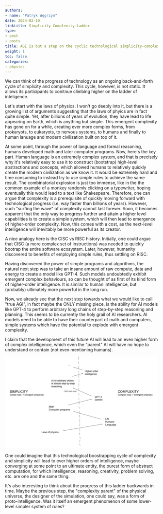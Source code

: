 ```yaml
---
authors:
- name: "Patryk Węgrzyn"
date: 2024-02-10
linktitle: Simplicity Complexity Ladder
type:
- post
- posts
title: AGI is but a step on the cyclic technological simplicity-complexity bootrapping ladder.
weight: 1
toc: false
categories:
- physics
---
```


We can think of the progress of technology as an ongoing back-and-forth cycle of simplicity and complexity. This cycle, however, is not static. It allows its participants to conitnue climbing higher on the ladder of inteligence.

Let's start with the laws of physics. I won't go deeply into it, but there is a growing list of arguments suggesting that the laws of phyics are in fact quite simple. Yet, after billions of years of evolution, they have lead to life appearing on Earth, which is anything but simple. This emergent complexity has gone on for a while, creating ever more complex forms, from prokaryots, to eukaryots, to nervous systems, to humans and finally to human lanuage and modern civilization built on top of it.

At some point, through the power of language and formal reasoning, humans developed math and later computer programs. Now, here's the key part. Human language is an extremely complex system, and that is precisely why it's relatively easy to use it to construct (bootstrap) high-level abstractions and concepts, which allowed humans to relatively quickly create the modern civilization as we know it. It would be extremely hard and time consuming to instead try to use simple rules to achieve the same result. The combinatorial explosion is just too immense, like in the the common example of a monkey randomly clicking on a typewriter, hoping eventually this would lead to a text like Shakespeare. Therefore, one can argue that complexity is a prerequisite of quickly moving forward with technological progress (i.e. way faster than billions of years). However, such "surfing the wave" of complexity cannot last forever. Soon, it becomes apparent that the only way to progress further and attain a higher level capabilities is to create a simple system, which will then lead to emergence of higher-order complexity. Now, this comes with a cost, as the next-level intelligence will inevitably be more powerful as its creator.

A nice analogy here is the CISC vs RISC history. Initially, one could argue that CISC (a more complex set of instructions) was needed to quickly bootrap the entire software ecosystem. Later, however, humanity discovered to benefits of employing simple rules, thus settling on RISC.

Having discovered the power of simple programs and algorithms, the natural next step was to take an insane amount of raw compute, data and energy to create a model like GPT-4. Such models undoubtedly exhibit emergent complex behaviours, so can be thought of as first of its kind form of higher-order intelligence. It is similar to human intelligence, but (probably) ultimately more powerful in the long run.

Now, we already see that the next step towards what we would like to call "true AGI", in fact maybe the ONLY missing piece, is the ability for AI models like GPT-4 to perform arbitrary long chains of step-by-step reasoning and planning. This seems to be currently the holy grail of AI researchers. AI models need to be able to have their counterpart of math and computers, simple systems which have the potential to explode with emergent complexity.

I claim that the development of this future AI will lead to an even higher form of complex intelligence, which even the "parent" AI will have no hope to understand or contain (not even mentioning humans).

![Ladder](/images/simplicity-complexity-ladder.jpg)

One could imagine that this technological boostrapping cycle of complexity and simplicity will lead to ever higher orders of intelligence, maybe converging at some point to an ultimate entity, the purest form of abstract computation, for which intelligence, reasoning, creativity, problem solving, etc. are one and the same thing.

It's also interesting to think about the progress of this ladder backwards in time. Maybe the previous step, the "complexity parent" of the physical universe, the designer of the simulation, one could say, was a form of proto-intelligence. Was it itself an emergent phenomenon of some lower-level simpler system of rules?
